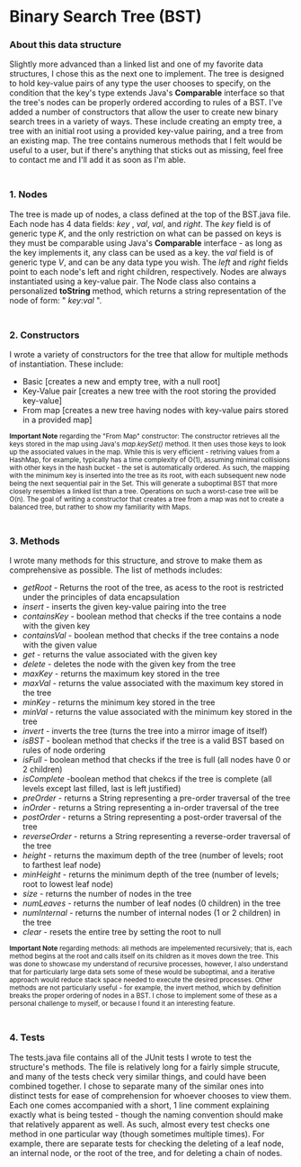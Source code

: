 # Binary Search Tree (BST)

### About this data structure
Slightly more advanced than a linked list and one of my favorite data structures,
I chose this as the next one to implement. The tree is designed to hold
key-value pairs of any type the user chooses to specify, on the condition that the
key's type extends Java's **Comparable** interface so that the tree's nodes can be properly ordered
according to rules of a BST. I've added a number of constructors that allow the user to create
new binary search trees in a variety of ways. These include creating an empty tree, a tree with an initial root using a provided key-value pairing, and a tree from an existing map. The tree contains numerous methods that I felt would be useful to a user, but if there's anything that sticks out as missing, feel free to contact me and I'll add it as soon as I'm able. 

### <br> 1. Nodes
 The tree is made up of nodes, a class defined at the top of the BST.java file. Each node has 4 data fields: _key_ , _val_, _val_, and _right_. The _key_ field is of generic type _K_, and the only restriction on what can be passed on keys is they must be comparable using Java's
 **Comparable** interface - as long as the key implements it, any class can be used as a key. the _val_ field is of generic type _V_, and can be any data type you wish. The _left_ and 
 _right_ fields point to each node's left and right children, respectively. Nodes are always instantiated using a key-value pair. The Node class also contains a personalized **toString** method, which returns a string representation of the node of form: " _key_:_val_ ".

 ### <br> 2. Constructors
 I wrote a variety of constructors for the tree that allow for multiple methods of instantiation. These include:
 * Basic [creates a new and empty tree, with a null root]
 * Key-Value pair [creates a new tree with the root storing the provided key-value]
 * From map [creates a new tree having nodes with key-value pairs stored in a provided map]

<sub> **Important Note** regarding the "From Map" constructor: The constructor retrieves all the keys stored in the map using Java's *map.keySet()* method. It then uses those keys to look up the associated values in the map. While this is very efficient - retriving values from a HashMap, for example, typically has a time complexity of O(1), assuming minimal collisions with other keys in the hash bucket - the set is automatically ordered. As such, the mapping with the minimum key is inserted into the tree as its root, with each subsequent new node being the next sequential pair in the Set. This will generate a suboptimal BST that more closely resembles a linked list than a tree. Operations on such a worst-case tree will be O(n). The goal of writing a constructor that creates a tree from a map was not to create a balanced tree, but rather to show my familiarity with Maps.


### <br> 3. Methods
</p> I wrote many methods for this structure, and strove to make them as comprehensive as possible. The list of methods includes:

* _getRoot_ - Returns the root of the tree, as acess to the root is restricted under the principles of data encapsulation
* _insert_ - inserts the given key-value pairing into the tree
* _containsKey_ - boolean method that checks if the tree contains a node with the given key
* _containsVal_ - boolean method that checks if the tree contains a node with the given value
* _get_ - returns the value associated with the given key
* _delete_ - deletes the node with the given key from the tree
* _maxKey_ - returns the maximum key stored in the tree
* _maxVal_ - returns the value associated with the maximum key stored in the tree
* _minKey_ - returns the minimum key stored in the tree
* _minVal_ - returns the value associated with the minimum key stored in the tree
* _invert_ - inverts the tree (turns the tree into a mirror image of itself)
* _isBST_ - boolean method that checks if the tree is a valid BST based on rules of node ordering
* _isFull_ - boolean method that checks if the tree is full (all nodes have 0 or 2 children)
* _isComplete_ -boolean method that chekcs if the tree is complete (all levels except last filled, last is left justified)
* _preOrder_ - returns a String representing a pre-order traversal of the tree
* _inOrder_ - returns a String representing a in-order traversal of the tree
* _postOrder_ - returns a String representing a post-order traversal of the tree
* _reverseOrder_ - returns a String representing a reverse-order traversal of the tree
* _height_ - returns the maximum depth of the tree (number of levels; root to farthest leaf node)
* _minHeight_ - returns the minimum depth of the tree (number of levels; root to lowest leaf node)
* _size_ - returns the number of nodes in the tree
* _numLeaves_ - returns the number of leaf nodes (0 children) in the tree
* _numInternal_ - returns the number of internal nodes (1 or 2 children) in the tree
* _clear_ - resets the entire tree by setting the root to null

<sub> **Important Note** regarding methods: all methods are impelemented recursively; that is, each method begins at the root and calls itself on its children as it moves down the tree. This was done to showcase my understand of recursive processes, however, I also understand that for particularly large data sets some of these would be suboptimal, and a iterative approach would reduce stack space needed to execute the desired processes. Other methods are not particularly useful - for example, the invert method, which by definition breaks the proper ordering of nodes in a BST. I chose to implement some of these as a personal challenge to myself, or because I found it an interesting feature.

### <br> 4. Tests
</p> The tests.java file contains all of the JUnit tests I wrote to test the structure's methods. The file is relatively long for a fairly simple strucute, and many of the tests check very similar things, and could have been combined together. I chose to separate many of the similar ones into distinct tests for ease of comprehension for whoever chooses to view them. Each one comes accompanied with a short, 1 line comment explaining exactly what is being tested - though the naming convention should make that relatively apparent as well. As such, almost every test checks one method in one particular way (though sometimes multiple times). For example, there are separate tests for checking the deleting of a leaf node, an internal node, or the root of the tree, and for deleting a chain of nodes.